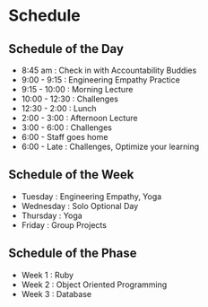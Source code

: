 # Schedule

## Schedule of the Day

* 8:45 am : Check in with Accountability Buddies
* 9:00 - 9:15 : Engineering Empathy Practice
* 9:15 - 10:00 : Morning Lecture
* 10:00 - 12:30 : Challenges
* 12:30 - 2:00 : Lunch
* 2:00 - 3:00 : Afternoon Lecture
* 3:00 - 6:00 : Challenges
* 6:00 - Staff goes home
* 6:00 - Late : Challenges, Optimize your learning

## Schedule of the Week

* Tuesday : Engineering Empathy, Yoga
* Wednesday : Solo Optional Day
* Thursday : Yoga
* Friday : Group Projects

## Schedule of the Phase

* Week 1 : Ruby
* Week 2 : Object Oriented Programming
* Week 3 : Database